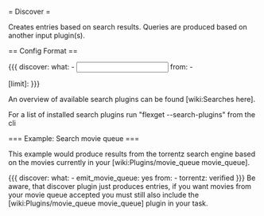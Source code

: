 = Discover =

Creates entries based on search results. Queries are produced based on another input plugin(s).

== Config Format ==

{{{
discover:
  what:
    - <input plugin config>
  from:
    - <search plugin>
  [limit]: <max results from each search engine>
}}}

An overview of available search plugins can be found [wiki:Searches here].

For a list of installed search plugins run "flexget --search-plugins" from the cli

=== Example: Search movie queue ===

This example would produce results from the torrentz search engine based on the movies currently in your [wiki:Plugins/movie_queue movie_queue].

{{{
discover:
  what:
    - emit_movie_queue: yes
  from:
    - torrentz: verified
}}}
Be aware, that discover plugin just produces entries, if you want movies from your movie queue accepted you must still also include the [wiki:Plugins/movie_queue movie_queue] plugin in your task.